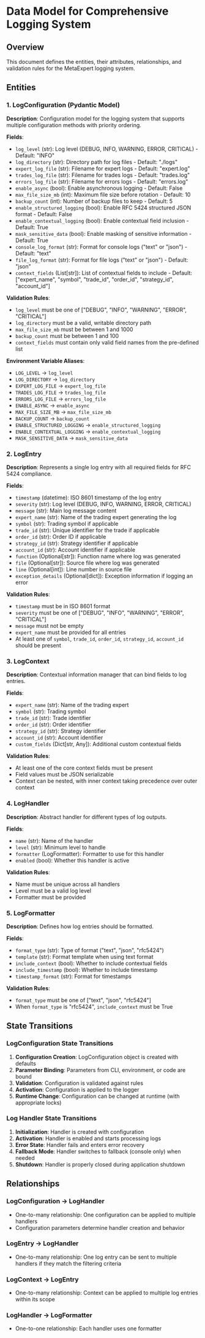 # Data Model for Comprehensive Logging System

## Overview
This document defines the entities, their attributes, relationships, and validation rules for the MetaExpert logging system.

## Entities

### 1. LogConfiguration (Pydantic Model)

**Description**: Configuration model for the logging system that supports multiple configuration methods with priority ordering.

**Fields**:
- `log_level` (str): Log level (DEBUG, INFO, WARNING, ERROR, CRITICAL) - Default: "INFO"
- `log_directory` (str): Directory path for log files - Default: "./logs"
- `expert_log_file` (str): Filename for expert logs - Default: "expert.log"
- `trades_log_file` (str): Filename for trades logs - Default: "trades.log" 
- `errors_log_file` (str): Filename for errors logs - Default: "errors.log"
- `enable_async` (bool): Enable asynchronous logging - Default: False
- `max_file_size_mb` (int): Maximum file size before rotation - Default: 10
- `backup_count` (int): Number of backup files to keep - Default: 5
- `enable_structured_logging` (bool): Enable RFC 5424 structured JSON format - Default: False
- `enable_contextual_logging` (bool): Enable contextual field inclusion - Default: True
- `mask_sensitive_data` (bool): Enable masking of sensitive information - Default: True
- `console_log_format` (str): Format for console logs ("text" or "json") - Default: "text"
- `file_log_format` (str): Format for file logs ("text" or "json") - Default: "json"
- `context_fields` (List[str]): List of contextual fields to include - Default: ["expert_name", "symbol", "trade_id", "order_id", "strategy_id", "account_id"]

**Validation Rules**:
- `log_level` must be one of ["DEBUG", "INFO", "WARNING", "ERROR", "CRITICAL"]
- `log_directory` must be a valid, writable directory path
- `max_file_size_mb` must be between 1 and 1000
- `backup_count` must be between 1 and 100
- `context_fields` must contain only valid field names from the pre-defined list

**Environment Variable Aliases**:
- `LOG_LEVEL` -> `log_level`
- `LOG_DIRECTORY` -> `log_directory`
- `EXPERT_LOG_FILE` -> `expert_log_file`
- `TRADES_LOG_FILE` -> `trades_log_file`
- `ERRORS_LOG_FILE` -> `errors_log_file`
- `ENABLE_ASYNC` -> `enable_async`
- `MAX_FILE_SIZE_MB` -> `max_file_size_mb`
- `BACKUP_COUNT` -> `backup_count`
- `ENABLE_STRUCTURED_LOGGING` -> `enable_structured_logging`
- `ENABLE_CONTEXTUAL_LOGGING` -> `enable_contextual_logging`
- `MASK_SENSITIVE_DATA` -> `mask_sensitive_data`

### 2. LogEntry

**Description**: Represents a single log entry with all required fields for RFC 5424 compliance.

**Fields**:
- `timestamp` (datetime): ISO 8601 timestamp of the log entry
- `severity` (str): Log level (DEBUG, INFO, WARNING, ERROR, CRITICAL)
- `message` (str): Main log message content
- `expert_name` (str): Name of the trading expert generating the log
- `symbol` (str): Trading symbol if applicable
- `trade_id` (str): Unique identifier for the trade if applicable
- `order_id` (str): Order ID if applicable
- `strategy_id` (str): Strategy identifier if applicable
- `account_id` (str): Account identifier if applicable
- `function` (Optional[str]): Function name where log was generated
- `file` (Optional[str]): Source file where log was generated
- `line` (Optional[int]): Line number in source file
- `exception_details` (Optional[dict]): Exception information if logging an error

**Validation Rules**:
- `timestamp` must be in ISO 8601 format
- `severity` must be one of ["DEBUG", "INFO", "WARNING", "ERROR", "CRITICAL"]
- `message` must not be empty
- `expert_name` must be provided for all entries
- At least one of `symbol`, `trade_id`, `order_id`, `strategy_id`, `account_id` should be present

### 3. LogContext

**Description**: Contextual information manager that can bind fields to log entries.

**Fields**:
- `expert_name` (str): Name of the trading expert
- `symbol` (str): Trading symbol
- `trade_id` (str): Trade identifier
- `order_id` (str): Order identifier
- `strategy_id` (str): Strategy identifier
- `account_id` (str): Account identifier
- `custom_fields` (Dict[str, Any]): Additional custom contextual fields

**Validation Rules**:
- At least one of the core context fields must be present
- Field values must be JSON serializable
- Context can be nested, with inner context taking precedence over outer context

### 4. LogHandler

**Description**: Abstract handler for different types of log outputs.

**Fields**:
- `name` (str): Name of the handler
- `level` (str): Minimum level to handle
- `formatter` (LogFormatter): Formatter to use for this handler
- `enabled` (bool): Whether this handler is active

**Validation Rules**:
- Name must be unique across all handlers
- Level must be a valid log level
- Formatter must be provided

### 5. LogFormatter

**Description**: Defines how log entries should be formatted.

**Fields**:
- `format_type` (str): Type of format ("text", "json", "rfc5424")
- `template` (str): Format template when using text format
- `include_context` (bool): Whether to include contextual fields
- `include_timestamp` (bool): Whether to include timestamp
- `timestamp_format` (str): Format for timestamps

**Validation Rules**:
- `format_type` must be one of ["text", "json", "rfc5424"]
- When `format_type` is "rfc5424", `include_context` must be True

## State Transitions

### LogConfiguration State Transitions
1. **Configuration Creation**: LogConfiguration object is created with defaults
2. **Parameter Binding**: Parameters from CLI, environment, or code are bound
3. **Validation**: Configuration is validated against rules
4. **Activation**: Configuration is applied to the logger
5. **Runtime Change**: Configuration can be changed at runtime (with appropriate locks)

### Log Handler State Transitions
1. **Initialization**: Handler is created with configuration
2. **Activation**: Handler is enabled and starts processing logs
3. **Error State**: Handler fails and enters error recovery
4. **Fallback Mode**: Handler switches to fallback (console only) when needed
5. **Shutdown**: Handler is properly closed during application shutdown

## Relationships

### LogConfiguration → LogHandler
- One-to-many relationship: One configuration can be applied to multiple handlers
- Configuration parameters determine handler creation and behavior

### LogEntry → LogHandler
- One-to-many relationship: One log entry can be sent to multiple handlers if they match the filtering criteria

### LogContext → LogEntry
- One-to-many relationship: Context can be applied to multiple log entries within its scope

### LogHandler → LogFormatter
- One-to-one relationship: Each handler uses one formatter